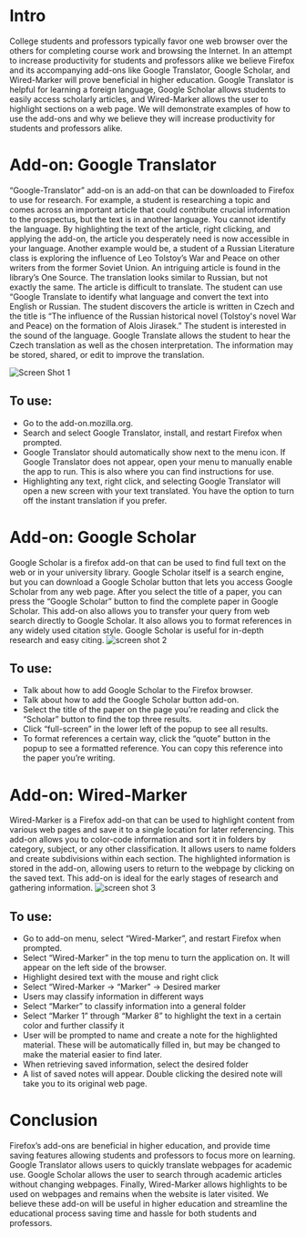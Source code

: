 # Intro

College students and professors typically favor one web browser over the others for completing course work and browsing the Internet. In an attempt to increase productivity for students and professors alike we believe Firefox and its accompanying add-ons like Google Translator, Google Scholar, and Wired-Marker will prove beneficial in higher education. Google Translator is helpful for learning a foreign language, Google Scholar allows students to easily access scholarly articles, and Wired-Marker allows the user to highlight sections on a web page. We will demonstrate examples of how to use the add-ons and why we believe they will increase productivity for students and professors alike. 

 
# Add-on: Google Translator
 	

“Google-Translator” add-on is an add-on that can be downloaded to Firefox to use for research. For example, a student is researching a topic and comes across an important article that could contribute crucial information to the prospectus, but the text is in another language. You cannot identify the language. By highlighting the text of the article, right clicking, and applying the add-on, the article you desperately need is now accessible in your language. Another example would be, a student of a Russian Literature class is exploring the influence of Leo Tolstoy’s War and Peace on other writers from the former Soviet Union. An intriguing article is found in the library’s One Source. The translation looks similar to Russian, but not exactly the same. The article is difficult to translate. The student can use “Google Translate to identify what language and convert the text into English or Russian. The student discovers the article is written in Czech and the title is “The influence of the Russian historical novel (Tolstoy's novel War and Peace) on the formation of Alois Jirasek.” The student is interested in the sound of the language. Google Translate allows the student to hear the Czech translation as well as the chosen interpretation. The information may be stored, shared, or edit to improve the translation.

![Screen Shot 1](https://github.com/crawfordmoore/Firefox/blob/master/multimedia/Screen%20Shot%202016-10-18%20at%205.57.40%20PM.png?raw=true)
## To use:
* Go to the add-on.mozilla.org.
* Search and select Google Translator, install, and restart Firefox when prompted.
* Google Translator should automatically show next to the menu icon. If Google Translator does not appear, open your menu to manually enable the app to run. This is also where you can find instructions for use.
* Highlighting any text, right click, and selecting Google Translator will open a new screen with your text translated. You have the option to turn off the instant translation if you prefer.	

# Add-on: Google Scholar


Google Scholar is a firefox add-on that can be used to find full text on the web or in your university library. Google Scholar itself is a search engine, but you can download a Google Scholar button that lets you access Google Scholar from any web page. After you select the title of a paper, you can press the “Google Scholar” button to find the complete paper in Google Scholar. This add-on also allows you to transfer your query from web search directly to Google Scholar. It also allows you to format references in any widely used citation style. Google Scholar is useful for in-depth research and easy citing.
![screen shot 2]()
## To use:
* Talk about how to add Google Scholar to the Firefox browser.
* Talk about how to add the Google Scholar button add-on.
* Select the title of the paper on the page you’re reading and click the “Scholar” button to find the top three results.
* Click “full-screen” in the lower left of the popup to see all results.
* To format references a certain way, click the “quote” button in the popup to see a formatted reference. You can copy this reference into the paper you’re writing.

# Add-on: Wired-Marker
Wired-Marker is a Firefox add-on that can be used to highlight content from various web pages and save it to a single location for later referencing. This add-on allows you to color-code information and sort it in folders by category, subject, or any other classification. It allows users to name folders and create subdivisions within each section. The highlighted information is stored in the add-on, allowing users to return to the webpage by clicking on the saved text. This add-on is ideal for the early stages of research and gathering information. 
![screen shot 3]()
## To use:

* Go to add-on menu, select “Wired-Marker”, and restart Firefox when prompted.
* Select “Wired-Marker” in the top menu to turn the application on. It will appear on the left side of the browser.
* Highlight desired text with the mouse and right click
* Select “Wired-Marker → “Marker” → Desired marker
* Users may classify information in different ways
* Select “Marker” to classify information into a general folder
* Select “Marker 1” through “Marker 8” to highlight the text in a certain color and further classify it
* User will be prompted to name and create a note for the highlighted material. These will be automatically filled in, but may be changed to make the material easier to find later. 
* When retrieving saved information, select the desired folder
* A list of saved notes will appear. Double clicking the desired note will take you to its original web page.  
 
 
# Conclusion

Firefox’s add-ons are beneficial in higher education, and provide time saving features allowing students and professors to focus more on learning. Google Translator allows users to quickly translate webpages for academic use.  Google Scholar allows the user to search through academic articles without changing webpages.  Finally, Wired-Marker allows highlights to be used on webpages and remains when the website is later visited.  We believe these add-on will be useful in higher education and streamline the educational process saving time and hassle for both students and professors. 

